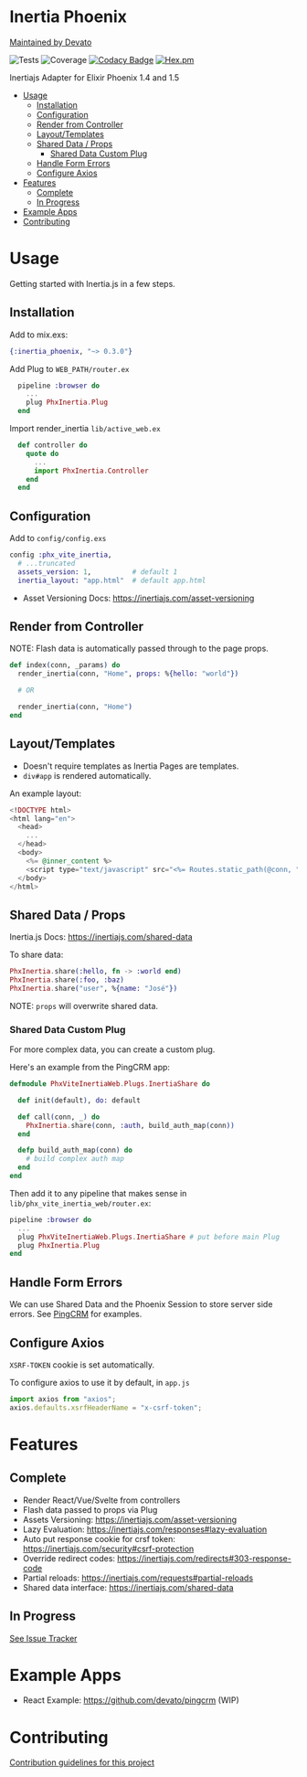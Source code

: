 # Inertia Phoenix

[Maintained by Devato](https://devato.com)

![Tests](https://img.shields.io/github/workflow/status/devato/inertia_phoenix/CI)
![Coverage](https://img.shields.io/coveralls/github/devato/inertia_phoenix/master)
[![Codacy Badge](https://api.codacy.com/project/badge/Grade/2aafaf190f434aca97c9734ae2395bcc)](https://app.codacy.com/gh/devato/inertia_phoenix?utm_source=github.com&utm_medium=referral&utm_content=devato/inertia_phoenix&utm_campaign=Badge_Grade_Dashboard)
[![Hex.pm](https://img.shields.io/hexpm/v/inertia_phoenix)](https://hex.pm/packages/inertia_phoenix)

Inertiajs Adapter for Elixir Phoenix 1.4 and 1.5

<!-- START doctoc generated TOC please keep comment here to allow auto update -->
<!-- DON'T EDIT THIS SECTION, INSTEAD RE-RUN doctoc TO UPDATE -->

- [Usage](#usage)
  - [Installation](#installation)
  - [Configuration](#configuration)
  - [Render from Controller](#render-from-controller)
  - [Layout/Templates](#layouttemplates)
  - [Shared Data / Props](#shared-data--props)
    - [Shared Data Custom Plug](#shared-data-custom-plug)
  - [Handle Form Errors](#handle-form-errors)
  - [Configure Axios](#configure-axios)
- [Features](#features)
  - [Complete](#complete)
  - [In Progress](#in-progress)
- [Example Apps](#example-apps)
- [Contributing](#contributing)

<!-- END doctoc generated TOC please keep comment here to allow auto update -->

# Usage

Getting started with Inertia.js in a few steps.

## Installation

Add to mix.exs:
```elixir
{:inertia_phoenix, "~> 0.3.0"}
```

Add Plug to `WEB_PATH/router.ex`
```elixir
  pipeline :browser do
    ...
    plug PhxInertia.Plug
  end
```

Import render_inertia `lib/active_web.ex`
```elixir
  def controller do
    quote do
      ...
      import PhxInertia.Controller
    end
  end
```

## Configuration

Add to `config/config.exs`

```elixir
config :phx_vite_inertia,
  # ...truncated
  assets_version: 1,          # default 1
  inertia_layout: "app.html"  # default app.html
```

- Asset Versioning Docs: https://inertiajs.com/asset-versioning

## Render from Controller

NOTE: Flash data is automatically passed through to the page props.

```elixir
def index(conn, _params) do
  render_inertia(conn, "Home", props: %{hello: "world"})

  # OR

  render_inertia(conn, "Home")
end
```

## Layout/Templates

- Doesn't require templates as Inertia Pages are templates.
- `div#app` is rendered automatically.

An example layout:

```eex
<!DOCTYPE html>
<html lang="en">
  <head>
    ...
  </head>
  <body>
    <%= @inner_content %>
    <script type="text/javascript" src="<%= Routes.static_path(@conn, "/js/app.js") %>"></script>
  </body>
</html>
```

## Shared Data / Props

Inertia.js Docs: https://inertiajs.com/shared-data

To share data:
```elixir
PhxInertia.share(:hello, fn -> :world end)
PhxInertia.share(:foo, :baz)
PhxInertia.share("user", %{name: "José"})
```

NOTE: `props` will overwrite shared data.

### Shared Data Custom Plug

For more complex data, you can create a custom plug.

Here's an example from the PingCRM app:
```elixir
defmodule PhxViteInertiaWeb.Plugs.InertiaShare do

  def init(default), do: default

  def call(conn, _) do
    PhxInertia.share(conn, :auth, build_auth_map(conn))
  end

  defp build_auth_map(conn) do
    # build complex auth map
  end
end
```
Then add it to any pipeline that makes sense in `lib/phx_vite_inertia_web/router.ex`:

```elixir
pipeline :browser do
  ...
  plug PhxViteInertiaWeb.Plugs.InertiaShare # put before main Plug
  plug PhxInertia.Plug
end
```
## Handle Form Errors
We can use Shared Data and the Phoenix Session to store server side errors.
See [PingCRM](https://github.com/devato/pingcrm) for examples.


## Configure Axios

`XSRF-TOKEN` cookie is set automatically.

To configure axios to use it by default, in `app.js`
```javascript
import axios from "axios";
axios.defaults.xsrfHeaderName = "x-csrf-token";
```

# Features

## Complete
- Render React/Vue/Svelte from controllers
- Flash data passed to props via Plug
- Assets Versioning: https://inertiajs.com/asset-versioning
- Lazy Evaluation: https://inertiajs.com/responses#lazy-evaluation
- Auto put response cookie for crsf token: https://inertiajs.com/security#csrf-protection
- Override redirect codes: https://inertiajs.com/redirects#303-response-code
- Partial reloads: https://inertiajs.com/requests#partial-reloads
- Shared data interface: https://inertiajs.com/shared-data

## In Progress

[See Issue Tracker](https://github.com/devato/inertia_phoenix/issues)

# Example Apps

- React Example: https://github.com/devato/pingcrm (WIP)

# Contributing

[Contribution guidelines for this project](CONTRIBUTING.md)
